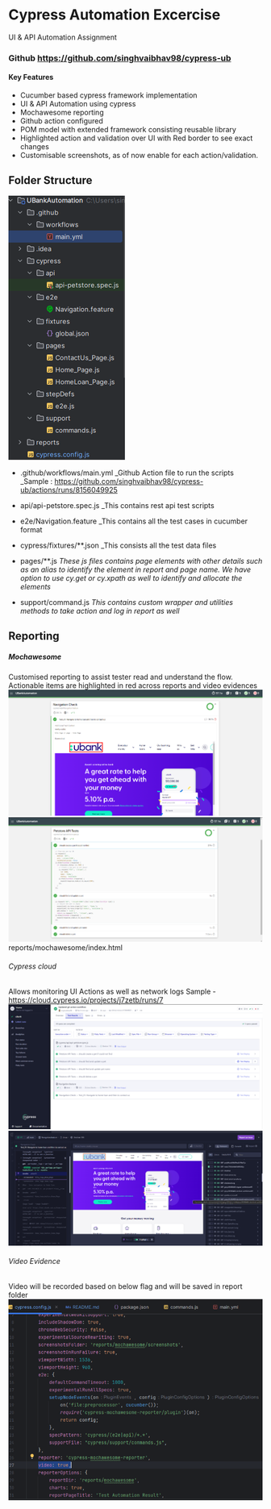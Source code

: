 # Cypress Automation Excercise

UI & API Automation Assignment

### Github https://github.com/singhvaibhav98/cypress-ub

#### Key Features
- Cucumber based cypress framework implementation
- UI & API Automation using cypress
- Mochawesome reporting
- Github action configured
- POM model with extended framework consisting reusable library
- Highlighted action and validation over UI with Red border to see exact changes
- Customisable screenshots, as of now enable for each action/validation.

## Folder Structure
![img_6.png](img_6.png)
- .github/workflows/main.yml
  _Github Action file to run the scripts
  _Sample : https://github.com/singhvaibhav98/cypress-ub/actions/runs/8156049925

- api/api-petstore.spec.js
  _This contains rest api test scripts

- e2e/Navigation.feature
  _This contains all the test cases in cucumber format

- cypress/fixtures/**.json
  _This consists all the test data files

- pages/**.js
  _These js files contains page elements with other details such as an alias to identify the element in report and page
  name. We have option to use cy.get or cy.xpath as well to identify and allocate the elements_

- support/command.js
  _This contains custom wrapper and utilities methods to take action and log in report as well_



## Reporting
##### Mochawesome
Customised reporting to assist tester read and understand the flow. Actionable items are highlighted in red across reports
and video evidences
![img_1.png](img_1.png)
![img_2.png](img_2.png)
reports/mochawesome/index.html

###### Cypress cloud
Allows monitoring UI Actions as well as network logs
Sample - https://cloud.cypress.io/projects/j7zetb/runs/7
![img_3.png](img_3.png)
![img_4.png](img_4.png)

###### Video Evidence
Video will be recorded based on below flag and will be saved in report folder
![img_5.png](img_5.png)
